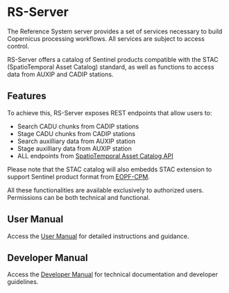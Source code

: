 # RS-Server

The Reference System server provides a set of services necessary to build Copernicus processing workflows. All services are subject to access control.

RS-Server offers a catalog of Sentinel products compatible with the STAC (SpatioTemporal Asset Catalog) standard, as well as functions to access data from AUXIP and CADIP stations.

## Features

To achieve this, RS-Server exposes REST endpoints that allow users to:
* Search CADU chunks from CADIP stations
* Stage CADU chunks from CADIP stations
* Search auxilliary data from AUXIP station
* Stage auxilliary data from AUXIP station
* ALL endpoints from [SpatioTemporal Asset Catalog API](https://stacspec.org/) 

Please note that the STAC catalog will also embedds STAC extension to support Sentinel product format from [EOPF-CPM](https://cpm.pages.eopf.copernicus.eu/eopf-cpm/main/index.html).


All these functionalities are available exclusively to authorized users. Permissions can be both technical and
functional.

## User Manual

Access the [User Manual](user_manual.md) for detailed instructions and guidance.

## Developer Manual

Access the [Developer Manual](developer_manual.md) for technical documentation and developer guidelines.






 

